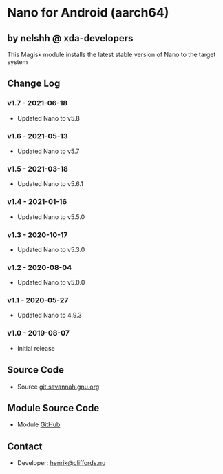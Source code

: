 # Nano for Android (aarch64)

## by nelshh @ xda-developers

This Magisk module installs the latest stable version of Nano to the target system

## Change Log

### v1.7 - 2021-06-18
* Updated Nano to v5.8

### v1.6 - 2021-05-13
* Updated Nano to v5.7

### v1.5 - 2021-03-18
* Updated Nano to v5.6.1

### v1.4 - 2021-01-16
* Updated Nano to v5.5.0

### v1.3 - 2020-10-17
* Updated Nano to v5.3.0

### v1.2 - 2020-08-04
* Updated Nano to v5.0.0

### v1.1 - 2020-05-27
* Updated Nano to 4.9.3

### v1.0 - 2019-08-07
* Initial release

## Source Code
* Source [git.savannah.gnu.org](http://git.savannah.gnu.org/cgit/nano.git)

## Module Source Code
* Module [GitHub](https://github.com/henriknelson/nano-magisk-module)

## Contact
* Developer: [henrik@cliffords.nu](mailto:henrik@cliffords.nu)
